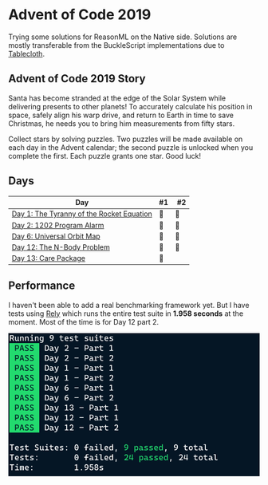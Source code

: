 # Advent of Code 2019

Trying some solutions for ReasonML on the Native side. Solutions are mostly transferable from the BuckleScript implementations due to [Tablecloth](https://github.com/darklang/tablecloth).

## Advent of Code 2019 Story

Santa has become stranded at the edge of the Solar System while delivering presents to other planets! To accurately calculate his position in space, safely align his warp drive, and return to Earth in time to save Christmas, he needs you to bring him measurements from fifty stars.

Collect stars by solving puzzles. Two puzzles will be made available on each day in the Advent calendar; the second puzzle is unlocked when you complete the first. Each puzzle grants one star. Good luck!

## Days

| Day                                                                                                                                | #1  |  #2 |
| ---------------------------------------------------------------------------------------------------------------------------------- | --- | --- |
| [Day 1: The Tyranny of the Rocket Equation](https://github.com/believer/advent-of-code/blob/master/advent-of-native/lib/DayOne.re) | 🌟  | 🌟  |
| [Day 2: 1202 Program Alarm](https://github.com/believer/advent-of-code/blob/master/advent-of-native/lib/DayTwo.re)                 | 🌟  | 🌟  |
| [Day 6: Universal Orbit Map](https://github.com/believer/advent-of-code/blob/master/advent-of-native/lib/Day6.re)                  | 🌟  | 🌟  |
| [Day 12: The N-Body Problem](https://github.com/believer/advent-of-code/blob/master/advent-of-native/lib/Day12.re)                 | 🌟  | 🌟  |
| [Day 13: Care Package](https://github.com/believer/advent-of-code/blob/master/advent-of-native/lib/Day13.re)                       | 🌟  |     |

## Performance

I haven't been able to add a real benchmarking framework yet. But I have tests using [Rely](https://reason-native.com/docs/rely/) which runs the entire test suite in **1.958 seconds** at the moment. Most of the time is for Day 12 part 2.

![Rely](docs/rely.png)
